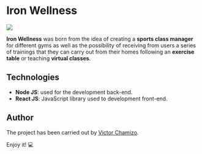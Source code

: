 # Iron Wellness

[![](http://img.youtube.com/vi/SqB4FSettTI/0.jpg)](http://www.youtube.com/watch?v=SqB4FSettTI "")


**Iron Wellness** was born from the idea of creating a **sports class manager** for different gyms as well as the possibility of receiving from users a series of trainings that they can carry out from their homes following an **exercise table** or teaching **virtual classes**.

## Technologies
- **Node JS**: used for the development back-end.
- **React JS**: JavaScript library used to development front-end.


## Author

The project has been carried out by [Victor Chamizo](https://github.com/vctorChamizo).

Enjoy it! 💻
